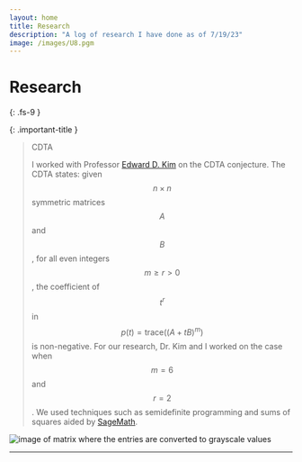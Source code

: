 ```yaml
---
layout: home
title: Research
description: "A log of research I have done as of 7/19/23"
image: /images/U8.pgm
---
```

# Research
{: .fs-9 }
<script src="https://polyfill.io/v3/polyfill.min.js?features=es6"></script>
<script id="MathJax-script" async src="https://cdn.jsdelivr.net/npm/mathjax@3/es5/tex-mml-chtml.js"></script>


{: .important-title }
> CDTA
>
> I worked with Professor [Edward D. Kim] on the CDTA conjecture. The CDTA states: given $$n\times n$$ symmetric matrices $$A$$ and $$B$$, for all even integers $$m\geq r > 0$$, the coefficient of $$t^r$$ in $$p(t)=\mathsf{trace}((A+tB)^m)$$ is non-negative. For our research, Dr. Kim and I worked on the case when $$m = 6$$ and $$r = 2$$. We used techniques such as semidefinite programming and sums of squares aided by [SageMath]. 

![image of matrix where the entries are converted to grayscale values](images/small-Un8.jpg)

----

[Edward D. Kim]: https://www.uwlax.edu/profile/ekim/
[SageMath]: https://www.sagemath.org/
